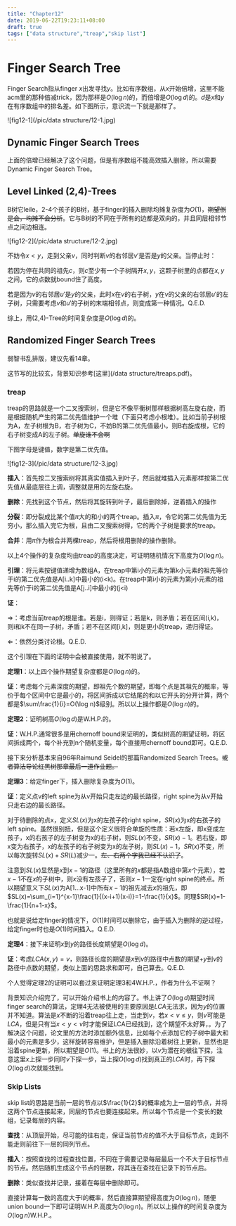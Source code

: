 ```yaml
---
title: "Chapter12"
date: 2019-06-22T19:23:11+08:00
draft: true
tags: ["data structure","treap","skip list"]
---
```


# Finger Search Tree

Finger Search指从finger $x$出发寻找$y$。比如有序数组，从$x$开始倍增，这里不能acm里的那种倍减trick，因为那样是$O(\log n)$的，而倍增是$O(\log d)$的。$d$是$x$和$y$在有序数组中的排名差。如下图所示，意识流一下就是那样了。

![fig12-1](/pic/data structure/12-1.jpg)

## Dynamic Finger Search Trees

上面的倍增已经解决了这个问题，但是有序数组不能高效插入删除，所以需要Dynamic Finger Search Tree。

## Level Linked (2,4)-Trees

B树它leile，2-4个孩子的B树，基于finger的插入删除均摊复杂度为$O(1)$，~~期望倒是会，均摊不会分析~~。它与B树的不同在于所有的边都是双向的，并且同层相邻节点之间边相连。

![fig12-2](/pic/data structure/12-2.jpg)

不妨令$x<y$，走到父亲$v$，同时判断$v$的右邻居$v'$是否是$y$的父亲。当停止时：

若因为停在共同的祖先$c$，则$c$至少有一个子树隔开$x,y$，这颗子树里的点都在$x,y$之间，它的点数就bound住了高度。

若是因为$v$的右邻居$u'$是$y$的父亲，此时$x$在$v$的右子树，$y$在$v$的父亲的右邻居$u'$的左子树，只需要考虑$v$和$u'$的子树的末端相邻点，则变成第一种情况。Q.E.D.

综上，用(2,4)-Tree的时间复杂度是$O(\log d)$的。



## Randomized Finger Search Trees

弱智书乱排版，建议先看14章。

这节写的比较玄，背景知识参考[这里](/data structure/treaps.pdf)。

### treap

treap的思路就是一个二叉搜索树，但是它不像平衡树那样根据树高左旋右旋，而是根据随机产生的第二优先值维护一个堆（下面只考虑小根堆）。比如当前子树根为A，左子树根为B，右子树为C，不妨B的第二优先值最小，则B右旋成根，它的右子树变成A的左子树。~~单旋谁不会啊~~

下图字母是键值，数字是第二优先值。

![fig12-3](/pic/data structure/12-3.jpg)

**插入**：首先按二叉搜索树将其真实值插入到叶子，然后就堆插入元素那样按第二优先值从最底层往上调，调整就是用的左旋右旋。

**删除**：先找到这个节点，然后将其旋转到叶子，最后删除掉，逆着插入的操作

**分裂**：即分裂成比某个值$\pi$大的和小的两个treap。插入$\pi$，令它的第二优先值为无穷小，那么插入完它为根，且由二叉搜索树得，它的两个子树是要求的treap。

**合并**：用$\pi$作为根合并两棵treap，然后将根用删除的操作删除。

以上4个操作的复杂度均由treap的高度决定，可证明随机情况下高度为$O(\log n)$。

**引理**：将元素按键值递增为数组A，在treap中第i小的元素为第k小元素的祖先等价于i的第二优先值是A[i..k]中最小的(i<k)。在treap中第i小的元素为第j小元素的祖先等价于i的第二优先值是A[j..i]中最小的(j<i)

**证**：

⇒：考虑当前treap的根是谁。若是i，则得证；若是k，则矛盾；若在区间(i,k)，则i和k不在同一子树，矛盾；若不在区间[i,k]，则是更小的treap，递归得证。

⇐：依然分类讨论根。Q.E.D.

这个引理在下面的证明中会被直接使用，就不明说了。

**定理1**：以上四个操作期望复杂度都是$O(\log n)$的。

**证**：考虑每个元素深度的期望，即祖先个数的期望，即每个点是其祖先的概率，等价于每个区间中它是最小的，将区间拆成以它结尾的和以它开头的分开计算，两个都是$\sum\frac{1}{i}=O(\log n)$级别。所以以上操作都是$O(\log n)$的。

**定理2**：证明树高$O(\log d)$是W.H.P.的。

**证**：W.H.P.通常很多是用chernoff bound来证明的，类似树高的期望证明，将区间拆成两个，每个补充到n个随机变量，每个直接用chernoff bound即可。Q.E.D.

接下来分析基本来自96年Raimund Seidel的那篇Randomized Search Trees。~~或者算法导论红黑树那章最后一道作业题。~~

**定理3**：给定finger下，插入删除复杂度为$O(1)$。

**证**：定义点v的left spine为从v开始只走左边的最长路径，right spine为从v开始只走右边的最长路径。

对于待删除的点x，定义$SL(x)$为x的左孩子的right spine，$SR(x)$为x的右孩子的left spine。虽然很别扭，但是这个定义很符合单旋的性质：若x左旋，即x变成左孩子，x的右孩子的左子树变为x的右子树，则$SL(x)$不变，$SR(x)-1$。若右旋，即x变为右孩子，x的左孩子的右子树变为x的左子树，则$SL(x)-1$，$SR(x)$不变，所以每次旋转$SL(x)+SR(L)$减少一。~~左、右两个字我已经不认识了~~。

注意到$SL(x)$显然是$x$到$x-1$的路径（这里所有的$x$都是指A数组中第$x$个元素），若$x-1$不在$x$的子树中，则$x$没有左孩子了，否则$x-1$一定在right spine的终点。所以期望意义下$SL(x)$为A[1...x-1]中所有$x-1$的祖先减去$x$的祖先，即$SL(x)=\sum_{i=1}^{x-1}\frac{1}{(x-i+1)(x-i)}=1-\frac{1}{x}$。同理$SR(x)=1-\frac{1}{n+1-x}$。

也就是说给定finger的情况下，$O(1)$时间可以删除它，由于插入为删除的逆过程，给定finger时也是$O(1)$时间插入。Q.E.D.

**定理4**：接下来证明$x$到$y$的路径长度期望是$O(\log d)$。

**证**：考虑$LCA(x,y)=v$，则路径长度的期望是$x$到$v$的路径中点数的期望+$y$到$v$的路径中点数的期望，类似上面的思路求和即可，自己算去。Q.E.D.

个人觉得定理2的证明可以套过来证明定理3和4W.H.P.，作者为什么不证啊？

背景知识介绍完了，可以开始介绍书上的内容了。书上讲了$O(\log d)$期望时间finger search的算法，定理4无法被使用的主要原因是$LCA$无法求，因为$y$的位置并不知道。算法是$x$不断的沿着treap往上走，当走到$v$，若$x<v\le y$，则$v$可能是$LCA$，但是只有当$x<y<v$时才能保证LCA已经找到，这个期望不太好算，。为了解决这个问题，论文里的方法时添加额外信息，比如每个点添加它的子树中最大和最小的元素是多少，这样旋转容易维护，但是插入删除沿着树往上更新，显然也是沿着spine更新，所以期望是$O(1)$。书上的方法很妙，以$v$为潜在的根往下探，注意这里$x$上探一步同时$v$下探一步，当上探$O(\log d)$找到真正的$LCA$时，再下探$O(\log d)$次就能找到。

### Skip Lists

skip list的思路是当前一层的节点以$\frac{1}{2}$的概率成为上一层的节点，并将这两个节点连接起来，同层的节点也要连接起来。所以每个节点是一个变长的数组，记录每层的内容。

**查找**：从顶层开始，尽可能的往右走，保证当前节点的值不大于目标节点，走到不能走则前往下一层的同列节点。

**插入**：按照查找的过程查找位置，不同在于需要记录每层最后一个不大于目标节点的节点。然后随机生成这个节点的层数，将其连在查找在记录下的节点后。

**删除**：类似查找并记录，接着在每层中删除即可。

直接计算每一数的高度大于l的概率，然后直接算期望得高度为$O(\log n)$，随便union bound一下即可证明W.H.P.高度为$O(\log n)$。所以以上操作的时间复杂度为$O(\log n)$W.H.P.。